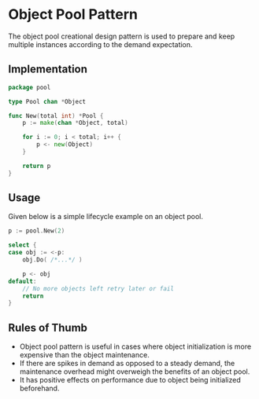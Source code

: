 # Object Pool Pattern

The object pool creational design pattern is used to prepare and keep multiple
instances according to the demand expectation.

## Implementation

```go
package pool

type Pool chan *Object

func New(total int) *Pool {
	p := make(chan *Object, total)

	for i := 0; i < total; i++ {
		p <- new(Object)
	}

	return p
}
```

## Usage

Given below is a simple lifecycle example on an object pool.

```go
p := pool.New(2)

select {
case obj := <-p:
	obj.Do( /*...*/ )

	p <- obj
default:
	// No more objects left retry later or fail
	return
}
```

## Rules of Thumb

- Object pool pattern is useful in cases where object initialization is more
  expensive than the object maintenance.
- If there are spikes in demand as opposed to a steady demand, the maintenance
  overhead might overweigh the benefits of an object pool.
- It has positive effects on performance due to object being initialized beforehand.
